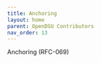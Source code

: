 ```yaml
---
title: Anchoring 
layout: home
parent: OpenDSU Contributors
nav_order: 13
---
```


Anchoring (RFC-069)